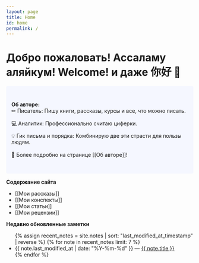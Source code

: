 ```yaml
---
layout: page
title: Home
id: home
permalink: /
---
```


# Добро пожаловать! Ассаламу аляйкум! Welcome! и даже 你好 👋

<div style="padding: 3em 1em; background: #f5f7ff; border-radius: 4px; line-height: 1.2;">
<strong>Об авторе:</strong>
<br>✏ Писатель: Пишу книги, рассказы, курсы и все, что можно писать.<br>
<br>💻 Аналитик: Профессионально считаю циферки.<br>
<br>💡 Гик письма и порядка: Комбинирую две эти страсти для пользы людям.<br>
<br>📍 Более подробно на странице [[Об авторе]]!<br>
</div>


<strong>Содержание сайта</strong>
- [[Мои рассказы]]
- [[Мои конспекты]]
- [[Мои статьи]]
- [[Мои рецензии]]

<strong>Недавно обновленные заметки</strong>

<ul>
  {% assign recent_notes = site.notes | sort: "last_modified_at_timestamp" | reverse %}
  {% for note in recent_notes limit: 7 %}
    <li>
      {{ note.last_modified_at | date: "%Y-%m-%d" }} — <a class="internal-link" href="{{ site.baseurl }}{{ note.url }}">{{ note.title }}</a>
    </li>
  {% endfor %}
</ul>

<style>
  .wrapper {
    max-width: 46em;
  }
</style>
